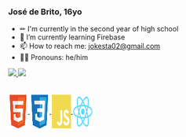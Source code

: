 ### José de Brito, 16yo

- ✏ I'm currently in the second year of high school 
- 🌱 I’m currently learning Firebase
- 📫 How to reach me: jokesta02@gmail.com
- 👦🏽 Pronouns: he/him

<div>
  <a href="https://github.com/josephbrito">
  <img height="180em" src="https://github-readme-stats.vercel.app/api?username=josephbrito&show_icons=true&theme=dark&include_all_commits=true&count_private=true"/>
  <img height="180em" src="https://github-readme-stats.vercel.app/api/top-langs/?username=josephbrito&layout=compact&langs_count=7&theme=dark"/>
</div>
  <br />
  <div style="display: inline_block"><br>
  <img align="center" alt="José-HTML" height="70" width="40" src="https://raw.githubusercontent.com/devicons/devicon/master/icons/html5/html5-original.svg">
  <img align="center" alt="José-CSS" height="70" width="40" src="https://raw.githubusercontent.com/devicons/devicon/master/icons/css3/css3-original.svg">
  <img align="center" alt="José-Js" height="70" width="40" src="https://raw.githubusercontent.com/devicons/devicon/master/icons/javascript/javascript-plain.svg">
  <img align="center" alt="José-React" height="70" width="40" src="https://raw.githubusercontent.com/devicons/devicon/master/icons/react/react-original.svg">
</div>
